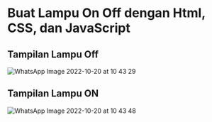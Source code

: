 # Buat Lampu On Off dengan Html, CSS, dan JavaScript

## Tampilan Lampu Off
![WhatsApp Image 2022-10-20 at 10 43 29](https://user-images.githubusercontent.com/84061298/196836556-cb0266a3-dd4e-4e11-a38b-58a9cce603f2.jpeg)

## Tampilan Lampu ON
![WhatsApp Image 2022-10-20 at 10 43 48](https://user-images.githubusercontent.com/84061298/196836562-c39b2ac8-c5f1-45dc-8528-ae02b2a11cec.jpeg)
